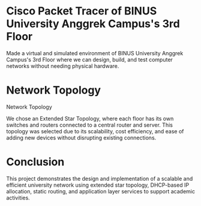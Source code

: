 # Cisco Packet Tracer of BINUS University Anggrek Campus's 3rd Floor 
Made a virtual and simulated environment of BINUS University Anggrek Campus's 3rd Floor where we can design, build, and test computer networks without needing physical hardware.

# Network Topology
Network Topology

We chose an Extended Star Topology, where each floor has its own switches and routers connected to a central router and server. This topology was selected due to its scalability, cost efficiency, and ease of adding new devices without disrupting existing connections.

# Conclusion
This project demonstrates the design and implementation of a scalable and efficient university network using extended star topology, DHCP-based IP allocation, static routing, and application layer services to support academic activities.
